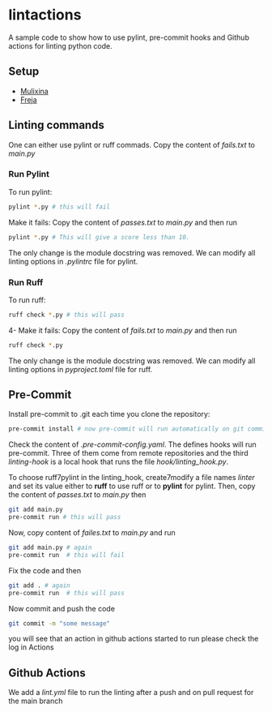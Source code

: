 # lintactions
A sample code to show how to use pylint, pre-commit hooks and Github actions for linting python code.

## Setup
- [Mulixina](./doc/miluxina_setup.md)
- [Freja](./doc/freja_setup.md)


## Linting commands
One can either use pylint or ruff commads.
Copy the content of *fails.txt* to *main.py*

### Run Pylint
To run pylint:
```bash
pylint *.py # this will fail
```
Make it fails: Copy the content of *passes.txt* to *main.py* and then run
```bash
pylint *.py # This will give a score less than 10.
```
The only change is the module docstring was removed. We can modify all linting options in *.pylintrc* file for pylint.


### Run Ruff
To run ruff:
```bash
ruff check *.py # this will pass
```
4- Make it fails: Copy the content of *fails.txt* to *main.py* and then run
```bash
ruff check *.py
```
The only change is the module docstring was removed. We can modify all linting options in *pyproject.toml* file for ruff.




## Pre-Commit
Install pre-commit to .git each time you clone the repository:
```bash
pre-commit install # now pre-commit will run automatically on git commit!
```
Check the content of *.pre-commit-config.yaml*. The defines hooks will run pre-commit.
Three of them come from remote repositories and the third *linting-hook* is a local hook that runs the file *hook/linting_hook.py*.

To choose ruff7pylint in the linting_hook, create7modify a file names *linter* and set its value either to **ruff** to use ruff or to **pylint** for pylint.
Then, copy the content of *passes.txt* to *main.py* then
```bash
git add main.py
pre-commit run # this will pass
```

Now, copy content of *failes.txt* to *main.py* and run
```bash
git add main.py # again
pre-commit run  # this will fail
```

Fix the code and then
```bash
git add . # again
pre-commit run  # this will pass
```

Now commit and push the code
```bash
git commit -m "some message"
```
you will see that an action in github actions started to run please check the log in Actions

## Github Actions
We add a *lint.yml* file to run the linting after a push and on pull request for the main branch
